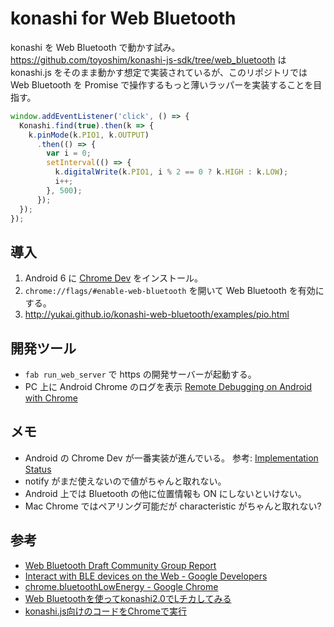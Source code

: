 # konashi for Web Bluetooth

konashi を Web Bluetooth で動かす試み。
https://github.com/toyoshim/konashi-js-sdk/tree/web_bluetooth は konashi.js をそのまま動かす想定で実装されているが、このリポジトリでは Web Bluetooth を Promise で操作するもっと薄いラッパーを実装することを目指す。


```javascript
window.addEventListener('click', () => {
  Konashi.find(true).then(k => {
    k.pinMode(k.PIO1, k.OUTPUT)
      .then(() => {
        var i = 0;
        setInterval(() => {
          k.digitalWrite(k.PIO1, i % 2 == 0 ? k.HIGH : k.LOW);
          i++;
        }, 500);
      });
  });
});

```


## 導入

1. Android 6 に [Chrome Dev](https://play.google.com/store/apps/details?id=com.chrome.dev&hl=en) をインストール。
2. `chrome://flags/#enable-web-bluetooth` を開いて Web Bluetooth を有効にする。
3. http://yukai.github.io/konashi-web-bluetooth/examples/pio.html


## 開発ツール

- `fab run_web_server` で https の開発サーバーが起動する。
- PC 上に Android Chrome のログを表示 [Remote Debugging on Android with Chrome](https://developer.chrome.com/devtools/docs/remote-debugging)


## メモ

- Android の Chrome Dev が一番実装が進んでいる。 参考: [Implementation Status](https://github.com/WebBluetoothCG/web-bluetooth/blob/gh-pages/implementation-status.md)
- notify がまだ使えないので値がちゃんと取れない。
- Android 上では Bluetooth の他に位置情報も ON にしないといけない。
- Mac Chrome ではペアリング可能だが characteristic がちゃんと取れない?


## 参考

- [Web Bluetooth Draft Community Group Report](https://webbluetoothcg.github.io/web-bluetooth/)
- [Interact with BLE devices on the Web - Google Developers](https://developers.google.com/web/updates/2015/07/interact-with-ble-devices-on-the-web?hl=en)
- [chrome.bluetoothLowEnergy - Google Chrome](https://developer.chrome.com/apps/bluetoothLowEnergy)
- [Web Bluetoothを使ってkonashi2.0でLチカしてみる](http://qiita.com/toyoshim/items/74ae7551dc2c9ab9cbf6)
- [konashi.js向けのコードをChromeで実行](http://qiita.com/toyoshim/items/05b1d14ca925d5df3e43)
